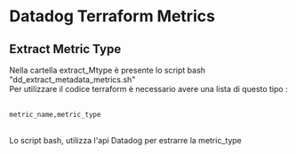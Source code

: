 # Datadog Terraform Metrics
## Extract Metric Type

Nella cartella extract_Mtype è presente lo script bash "dd_extract_metadata_metrics.sh"<br>
Per utilizzare il codice terraform è necessario avere una lista di questo tipo : <br><br>
```
metric_name,metric_type
```
<br>
Lo script bash, utilizza l'api Datadog per estrarre la metric_type
